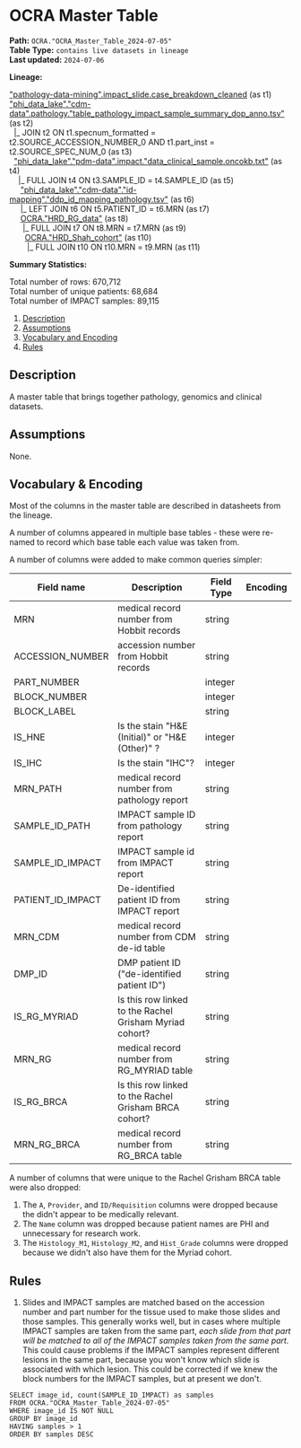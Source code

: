 # OCRA Master Table

<b>Path:</b> `OCRA."OCRA_Master_Table_2024-07-05"` <br/>
<b>Table Type:</b> `contains live datasets in lineage` <br/>
<b>Last updated:</b> `2024-07-06` <br/>

<b>Lineage:</b> 

["pathology-data-mining".impact_slide.case_breakdown_cleaned](https://github.com/msk-mind/datasheets-for-datasets/blob/main/hobbit/hobbit-casebreakdown-cleaned.md) (as t1) <br/>
["phi_data_lake"."cdm-data".pathology."table_pathology_impact_sample_summary_dop_anno.tsv"](https://github.com/msk-mind/datasheets-for-datasets/blob/main/clinical-data-mining/pathology_reports.md) (as t2) <br/>
&nbsp; |_ JOIN t2 ON t1.specnum_formatted = t2.SOURCE_ACCESSION_NUMBER_0 AND t1.part_inst = t2.SOURCE_SPEC_NUM_0 (as t3) <br/>
&nbsp; ["phi_data_lake"."pdm-data".impact."data_clinical_sample.oncokb.txt"](https://github.com/msk-mind/datasheets-for-datasets/blob/main/impact/data_clinical_sample.oncokb.md) (as t4) <br/>
&nbsp;&nbsp;&nbsp; |_ FULL JOIN t4 ON t3.SAMPLE_ID = t4.SAMPLE_ID (as t5) <br/>
&nbsp;&nbsp;&nbsp;&nbsp; ["phi_data_lake"."cdm-data"."id-mapping"."ddp_id_mapping_pathology.tsv"](https://github.com/msk-mind/datasheets-for-datasets/blob/main/clinical-data-mining/ddp_id_mapping.md) (as t6) <br/>
&nbsp;&nbsp;&nbsp;&nbsp; |_ LEFT JOIN t6 ON t5.PATIENT_ID = t6.MRN (as t7) <br/>
&nbsp;&nbsp;&nbsp;&nbsp; [OCRA."HRD_RG_data"](https://github.com/msk-mind/datasheets-for-datasets/blob/main/pathology-data-mining/ocra/rachel_grisham_cohort.md) (as t8) <br/>
&nbsp;&nbsp;&nbsp;&nbsp;&nbsp; |_ FULL JOIN t7 ON t8.MRN = t7.MRN (as t9) <br/>
&nbsp;&nbsp;&nbsp;&nbsp;&nbsp;&nbsp; [OCRA."HRD_Shah_cohort"](https://github.com/msk-mind/datasheets-for-datasets/blob/main/pathology-data-mining/ocra/rachel_grisham_brca_cohort.md) (as t10) <br/>
&nbsp;&nbsp;&nbsp;&nbsp;&nbsp;&nbsp;&nbsp; |_ FULL JOIN t10 ON t10.MRN = t9.MRN (as t11) <br/>


<b>Summary Statistics:</b>

Total number of rows: 670,712 <br/>
Total number of unique patients: 68,684 <br/>
Total number of IMPACT samples: 89,115 <br/>


1. [Description](#description)
2. [Assumptions](#assumptions)
3. [Vocabulary and Encoding](#vocabulary)
3. [Rules](#rules)


## Description <a name="description"></a>

A master table that brings together pathology, genomics and clinical datasets.

## Assumptions <a name="assumptions"></a>

None. 

## Vocabulary & Encoding <a name="vocabulary"></a>

Most of the columns in the master table are described in datasheets from the lineage. 

A number of columns appeared in multiple base tables - these were re-named to record which
base table each value was taken from.

A number of columns were added to make common queries simpler:

| **Field name** | **Description** | **Field Type** | **Encoding** |
|---|---|---|---|
| MRN | medical record number from Hobbit records | string | |
| ACCESSION_NUMBER | accession number from Hobbit records |  string | |
| PART_NUMBER | |  integer  | |
| BLOCK_NUMBER | | integer  | |
| BLOCK_LABEL | |  string  | |
| IS_HNE | Is the stain "H&E (Initial)" or "H&E (Other)" ? | integer | |
| IS_IHC | Is the stain "IHC"? | integer | |
| MRN_PATH | medical record number from pathology report | string | |
| SAMPLE_ID_PATH | IMPACT sample ID from pathology report | string | |
| SAMPLE_ID_IMPACT  |IMPACT sample id from IMPACT report | string | |
| PATIENT_ID_IMPACT  |De-identified patient ID from IMPACT report | string | |
| MRN_CDM | medical record number from CDM de-id table | string | |
| DMP_ID | DMP patient ID ("de-identified patient ID") | string |
| IS_RG_MYRIAD | Is this row linked to the Rachel Grisham Myriad cohort? | string | |
| MRN_RG | medical record number from RG_MYRIAD table| string | |
| IS_RG_BRCA | Is this row linked to the Rachel Grisham BRCA cohort? | string | |
| MRN_RG_BRCA | medical record number from RG_BRCA table| string | |

A number of columns that were unique to the Rachel Grisham BRCA table were also dropped:
1. The `A`, `Provider`, and `ID/Requisition` columns were dropped because the didn't appear to be medically relevant.
2. The `Name` column was dropped because patient names are PHI and unnecessary for research work.
3. The `Histology_M1`, `Histology_M2`, and `Hist_Grade` columns were dropped because we didn't also have them for the Myriad cohort.

## Rules <a name="rules"></a>

1. Slides and IMPACT samples are matched based on the accession number and part number for the tissue used to make those slides and those samples.  This generally works well, but in cases where multiple IMPACT samples are taken from the same part, *each slide from that part will be matched to all of the IMPACT samples taken from the same part.*  This could cause problems if the IMPACT samples represent different lesions in the same part, because you won't know which slide is associated with which lesion.  This could be corrected if we knew the block numbers for the IMPACT samples, but at present we don't.
```
SELECT image_id, count(SAMPLE_ID_IMPACT) as samples
FROM OCRA."OCRA_Master_Table_2024-07-05"
WHERE image_id IS NOT NULL 
GROUP BY image_id
HAVING samples > 1
ORDER BY samples DESC
```



